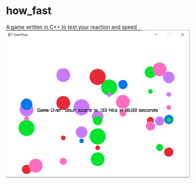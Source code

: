 # how_fast
A game written in C++ to test your reaction and speed
![alt text](https://github.com/hadisoofi/how_fast/blob/master/how_fast.png?raw=true)
